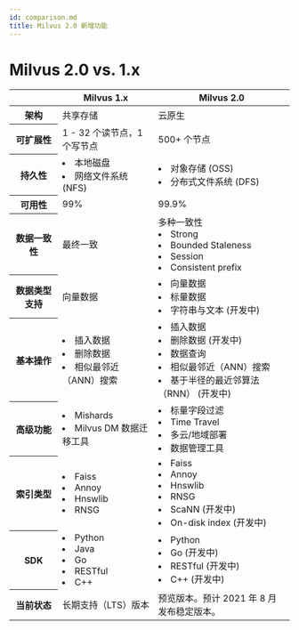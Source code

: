```yaml
---
id: comparison.md
title: Milvus 2.0 新增功能
---
```

# Milvus 2.0 vs. 1.x

<table class="demo">
	<thead>
	<tr>
		<th>&nbsp;</th>
		<th>Milvus 1.x</th>
		<th>Milvus 2.0</th>
	</tr>
	</thead>
	<tbody>
	<tr>
		<th>架构</th>
		<td>共享存储</td>
		<td>云原生</td>
	</tr>
	<tr>
		<th>可扩展性</th>
		<td>1 - 32 个读节点，1 个写节点</td>
		<td>500+ 个节点</td>
	</tr>
  	<tr>
		<th>持久性</th>
		<td><li>本地磁盘</li><li>网络文件系统 (NFS)</li></td>
		<td><li>对象存储 (OSS)</li><li>分布式文件系统 (DFS)</li></td>
	</tr>
  	<tr>
		<th>可用性</th>
		<td>99%</td>
		<td>99.9%</td>
	</tr>
	<tr>
		<th>数据一致性</th>
		<td>最终一致</td>
		<td>多种一致性<li>Strong</li><li>Bounded Staleness</li><li>Session</li><li>Consistent prefix</li></td>
	</tr>
	<tr>
		<th>数据类型支持</th>
		<td>向量数据</td>
		<td><li>向量数据</li><li>标量数据</li><li>字符串与文本 (开发中)</li></td>
	</tr>
	<tr>
		<th>基本操作</th>
		<td><li>插入数据</li><li>删除数据</li><li>相似最邻近（ANN）搜索</li></td>
		<td><li>插入数据</li><li>删除数据 (开发中)</li><li>数据查询</li><li>相似最邻近（ANN）搜索</li><li>基于半径的最近邻算法（RNN） (开发中)</li></td>
	</tr>
	<tr>
		<th>高级功能</th>
		<td><li>Mishards</li><li>Milvus DM 数据迁移工具</li></td>
		<td><li>标量字段过滤</li><li>Time Travel</li><li>多云/地域部署</li><li>数据管理工具</li></td>
	</tr>
	<tr>
		<th>索引类型</th>
		<td><li>Faiss</li><li>Annoy</li><li>Hnswlib</li><li>RNSG</li></td>
		<td><li>Faiss</li><li>Annoy</li><li>Hnswlib</li><li>RNSG</li><li>ScaNN (开发中)</li><li>On-disk index (开发中)</li></td>
	</tr>
	<tr>
		<th>SDK</th>
		<td><li>Python</li><li>Java</li><li>Go</li><li>RESTful</li><li>C++</li></td>
		<td><li>Python</li><li>Go (开发中)</li><li>RESTful (开发中)</li><li>C++ (开发中)</li></td>
	</tr>
	<tr>
		<th>当前状态</th>
		<td>长期支持（LTS）版本</td>
		<td>预览版本。预计 2021 年 8 月发布稳定版本。</td>
	</tr>
	</tbody>
</table>
